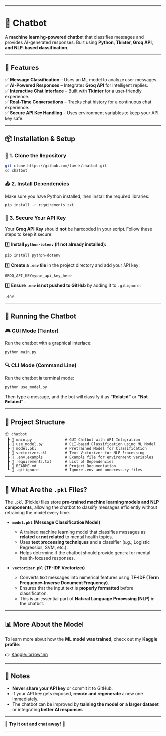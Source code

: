  ---

# 🤖 Chatbot  

A **machine learning-powered chatbot** that classifies messages and provides AI-generated responses. Built using **Python, Tkinter, Groq API, and NLP-based classification**.  

---

## 🌟 Features  
✅ **Message Classification** – Uses an ML model to analyze user messages.  
✅ **AI-Powered Responses** – Integrates **Groq API** for intelligent replies.  
✅ **Interactive Chat Interface** – Built with **Tkinter** for a user-friendly experience.  
✅ **Real-Time Conversations** – Tracks chat history for a continuous chat experience.  
✅ **Secure API Key Handling** – Uses environment variables to keep your API key safe.  

---

## 📦 Installation & Setup  

### 🔧 1. Clone the Repository  
```bash
git clone https://github.com/luv-k/chatbot.git
cd chatbot
```

### 📥 2. Install Dependencies  
Make sure you have Python installed, then install the required libraries:  
```bash
pip install -r requirements.txt
```

### 🔑 3. Secure Your API Key  
Your **Groq API Key** should **not** be hardcoded in your script. Follow these steps to keep it secure:  

1️⃣ **Install `python-dotenv` (if not already installed):**  
```bash
pip install python-dotenv
```  

2️⃣ **Create a `.env` file** in the project directory and add your API key:  
```
GROQ_API_KEY=your_api_key_here
```

3️⃣ **Ensure `.env` is not pushed to GitHub** by adding it to `.gitignore`:  
```
.env
```

---

## 🚀 Running the Chatbot  

### 🎮 GUI Mode (Tkinter)  
Run the chatbot with a graphical interface:  
```bash
python main.py
```

### 🔍 CLI Mode (Command Line)  
Run the chatbot in terminal mode:  
```bash
python use_model.py
```
Then type a message, and the bot will classify it as **"Related"** or **"Not Related"**.  

---

## 📂 Project Structure  
```
📦 chatbot
 ┣ 📜 main.py               # GUI Chatbot with API Integration
 ┣ 📜 use_model.py          # CLI-based Classification using ML Model
 ┣ 📜 model.pkl             # Pretrained Model for Classification
 ┣ 📜 vectorizer.pkl        # Text Vectorizer for NLP Processing
 ┣ 📜 .env.example          # Example file for environment variables
 ┣ 📜 requirements.txt      # List of Dependencies
 ┣ 📜 README.md             # Project Documentation
 ┗ 📜 .gitignore            # Ignore .env and unnecessary files
```

---

## 🧠 What Are the `.pkl` Files?  

The `.pkl` (Pickle) files store **pre-trained machine learning models and NLP components**, allowing the chatbot to classify messages efficiently without retraining the model every time.  

- **`model.pkl` (Message Classification Model)**  
  - A trained machine learning model that classifies messages as **related** or **not related** to mental health topics.  
  - Uses **text processing techniques** and a classifier (e.g., Logistic Regression, SVM, etc.).  
  - Helps determine if the chatbot should provide general or mental health-focused responses.  

- **`vectorizer.pkl` (TF-IDF Vectorizer)**  
  - Converts text messages into numerical features using **TF-IDF (Term Frequency-Inverse Document Frequency)**.  
  - Ensures that the input text is **properly formatted** before classification.  
  - This is an essential part of **Natural Language Processing (NLP)** in the chatbot.  

---

## 📊 More About the Model  

To learn more about how the **ML model was trained**, check out my **Kaggle profile**:  

👉 [Kaggle: brrownnn](https://www.kaggle.com/brrownnn)  

---

## 📌 Notes  
- **Never share your API key** or commit it to GitHub.  
- If your API key gets exposed, **revoke and regenerate** a new one immediately.  
- The chatbot can be improved by **training the model on a larger dataset** or integrating **better AI responses**.  

---

🚀 **Try it out and chat away!** 💬  

---
